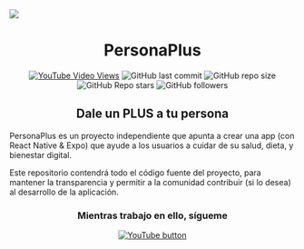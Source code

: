 <img src="https://personaplus.vercel.app/PP_BRAND_BANNER.png">
<h1 align="center">PersonaPlus</h1>
<div align="center">
  
[![YouTube Video Views](https://img.shields.io/youtube/views/p1K5YXo8CAE?style=for-the-badge&logo=youtube)](https://www.youtube.com/watch?v=p1K5YXo8CAE)
![GitHub last commit](https://img.shields.io/github/last-commit/ZakaHaceCosas/personaplus?style=for-the-badge&logo=github)
![GitHub repo size](https://img.shields.io/github/repo-size/ZakaHaceCosas/personaplus?style=for-the-badge&logo=github)
![GitHub Repo stars](https://img.shields.io/github/stars/ZakaHaceCosas/personaplus?style=for-the-badge&logo=github)
![GitHub followers](https://img.shields.io/github/followers/ZakaHaceCosas?style=for-the-badge&logo=github)
<!--![Lines of code](https://img.shields.io/tokei/lines/github/ZakaHaceCosas/personaplus?style=for-the-badge&logo=visualstudiocode)-->
</div>
<h2 align="center">Dale un PLUS a tu persona</h2>

PersonaPlus es un proyecto independiente que apunta a crear una app (con React Native & Expo) que ayude a los usuarios a cuidar de su salud, dieta, y bienestar digital.

Este repositorio contendrá todo el código fuente del proyecto, para mantener la transparencia y permitir a la comunidad contribuir (si lo desea) al desarrollo de la aplicación.

<h3 align="center">Mientras trabajo en ello, sígueme</h3>
<div align="center">
  
[![YouTube button](https://img.shields.io/badge/YOUTUBE-red?style=for-the-badge&logo=youtube)](https://youtube.com/@ZakaHaceCosas)
</div>
